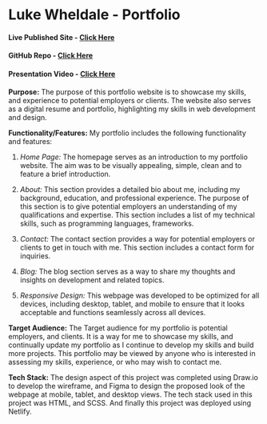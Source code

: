 # Luke Wheldale - Portfolio

#### Live Published Site - [Click Here](https://lukewheldale-portfolio.netlify.app)

#### GitHub Repo - [Click Here](https://github.com/Looch8/portfolio.git)

<!-- TO DO -->

#### Presentation Video - [Click Here]()

 <!-- TO DO -->

**Purpose:**
The purpose of this portfolio website is to showcase my skills, and experience to potential employers or clients. The website also serves as a digital resume and portfolio, highlighting my skills in web development and design.

**Functionality/Features:**
My portfolio includes the following functionality and features:

1. _Home Page:_ The homepage serves as an introduction to my portfolio website. The aim was to be visually appealing, simple, clean and to feature a brief introduction.
   <br>
2. _About:_ This section provides a detailed bio about me, including my background, education, and professional experience. The purpose of this section is to give potential employers an understanding of my qualifications and expertise.
   This section includes a list of my technical skills, such as programming languages, frameworks.
   <br>

3. _Contact:_ The contact section provides a way for potential employers or clients to get in touch with me. This section includes a contact form for inquiries.
   <br>

4. _Blog:_ The blog section serves as a way to share my thoughts and insights on development and related topics.
   <br>

5. _Responsive Design:_ This webpage was developed to be optimized for all devices, including desktop, tablet, and mobile to ensure that it looks acceptable and functions seamlessly across all devices.

**Target Audience:**
The Target audience for my portfolio is potential employers, and clients.
It is a way for me to showcase my skills, and continually update my portfolio as I continue to develop my skills and build more projects.
This portfolio may be viewed by anyone who is interested in assessing my skills, experience, or who may wish to contact me.

**Tech Stack:**
The design aspect of this project was completed using Draw.io to develop the wireframe, and Figma to design the proposed look of the webpage at mobile, tablet, and desktop views.
The tech stack used in this project was HTML, and SCSS.
And finally this project was deployed using Netlify.

<!-- TO DO -->

<!--
A link to your presentation video
Sitemap
Screenshots
 -->
